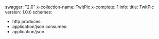 swagger: "2.0"
x-collection-name: TwitPic
x-complete: 1
info:
  title: TwitPic
  version: 1.0.0
schemes:
- http
produces:
- application/json
consumes:
- application/json